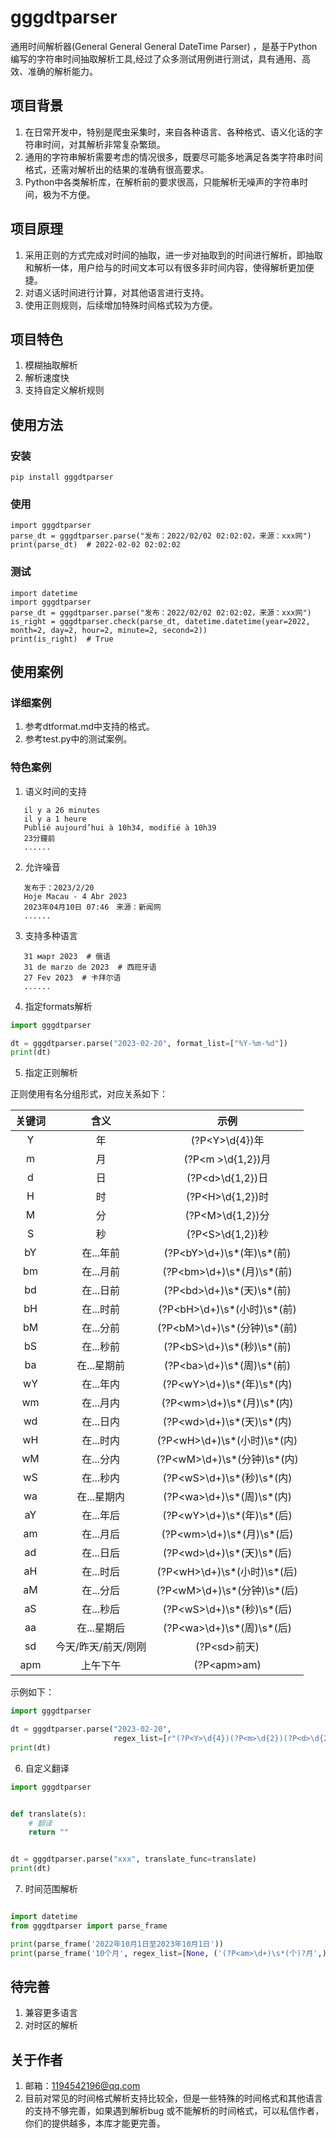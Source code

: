 # gggdtparser

通用时间解析器(General General General DateTime Parser)
，是基于Python编写的字符串时间抽取解析工具,经过了众多测试用例进行测试，具有通用、高效、准确的解析能力。

## 项目背景

1. 在日常开发中，特别是爬虫采集时，来自各种语言、各种格式、语义化话的字符串时间，对其解析非常复杂繁琐。
2. 通用的字符串解析需要考虑的情况很多，既要尽可能多地满足各类字符串时间格式，还需对解析出的结果的准确有很高要求。
3. Python中各类解析库，在解析前的要求很高，只能解析无噪声的字符串时间，极为不方便。

## 项目原理

1. 采用正则的方式完成对时间的抽取，进一步对抽取到的时间进行解析，即抽取和解析一体，用户给与的时间文本可以有很多非时间内容，使得解析更加便捷。
2. 对语义话时间进行计算，对其他语言进行支持。
3. 使用正则规则，后续增加特殊时间格式较为方便。

## 项目特色

1. 模糊抽取解析
2. 解析速度快
3. 支持自定义解析规则

## 使用方法

### 安装

    pip install gggdtparser

### 使用

    import gggdtparser
    parse_dt = gggdtparser.parse("发布：2022/02/02 02:02:02，来源：xxx网")
    print(parse_dt)  # 2022-02-02 02:02:02

### 测试

    import datetime
    import gggdtparser
    parse_dt = gggdtparser.parse("发布：2022/02/02 02:02:02，来源：xxx网")
    is_right = gggdtparser.check(parse_dt, datetime.datetime(year=2022, month=2, day=2, hour=2, minute=2, second=2))
    print(is_right)  # True

## 使用案例

### 详细案例

1. 参考dtformat.md中支持的格式。
2. 参考test.py中的测试案例。

### 特色案例

1. 语义时间的支持

```
   il y a 26 minutes
   il y a 1 heure
   Publié aujourd’hui à 10h34, modifié à 10h39
   23分鐘前
   ......      

```

2. 允许噪音

```
   发布于：2023/2/20
   Hoje Macau - 4 Abr 2023 
   2023年04月10日 07:46　来源：新闻网
   ......
```

3. 支持多种语言

```
   31 март 2023  # 俄语
   31 de marzo de 2023  # 西班牙语
   27 Fev 2023  # 卡拜尔语
   ......
```

4. 指定formats解析

```python
import gggdtparser

dt = gggdtparser.parse("2023-02-20", format_list=["%Y-%m-%d"])
print(dt)
```

5. 指定正则解析

正则使用有名分组形式，对应关系如下：

| 关键词 |     含义      |            示例            |
|:---:|:-----------:|:------------------------:|
|  Y  |      年      |      (?P\<Y>\d{4})年       |
|  m  |      月      |     (?P\<m >\d{1,2})月      |
|  d  |      日      |     (?P\<d>\d{1,2})日      |
|  H  |      时      |     (?P\<H>\d{1,2})时      |
|  M  |      分      |     (?P\<M>\d{1,2})分      |
|  S  |      秒      |     (?P\<S>\d{1,2})秒      |
| bY  |   在...年前    | (?P\<bY>\d+)\s*(年)\s*(前)  |
| bm  |   在...月前    | (?P\<bm>\d+)\s*(月)\s*(前)  |
| bd  |   在...日前    | (?P\<bd>\d+)\s*(天)\s*(前)  |
| bH  |   在...时前    | (?P\<bH>\d+)\s*(小时)\s*(前) |
| bM  |   在...分前    | (?P\<bM>\d+)\s*(分钟)\s*(前) |
| bS  |   在...秒前    | (?P\<bS>\d+)\s*(秒)\s*(前)  |
| ba  |   在...星期前   | (?P\<ba>\d+)\s*(周)\s*(前)  |
| wY  |   在...年内    | (?P\<wY>\d+)\s*(年)\s*(内)  |
| wm  |   在...月内    | (?P\<wm>\d+)\s*(月)\s*(内) |
| wd  |   在...日内    | (?P\<wd>\d+)\s*(天)\s*(内)  |
| wH  |   在...时内    | (?P\<wH>\d+)\s*(小时)\s*(内) |
| wM  |   在...分内    | (?P\<wM>\d+)\s*(分钟)\s*(内) |
| wS  |   在...秒内    | (?P\<wS>\d+)\s*(秒)\s*(内)  |
| wa  |   在...星期内   | (?P\<wa>\d+)\s*(周)\s*(内)  |
| aY  |   在...年后    | (?P\<wY>\d+)\s*(年)\s*(后)  |
| am  |   在...月后    | (?P\<wm>\d+)\s*(月)\s*(后) |
| ad  |   在...日后    | (?P\<wd>\d+)\s*(天)\s*(后)  |
| aH  |   在...时后    | (?P\<wH>\d+)\s*(小时)\s*(后) |
| aM  |   在...分后    | (?P\<wM>\d+)\s*(分钟)\s*(后) |
| aS  |   在...秒后    | (?P\<wS>\d+)\s*(秒)\s*(后)  |
| aa  |   在...星期后   | (?P\<wa>\d+)\s*(周)\s*(后)  |
| sd  | 今天/昨天/前天/刚刚 |        (?P\<sd>前天)        | 
| apm |    上午下午     |       (?P\<apm>am)        | 

示例如下：

```python
import gggdtparser

dt = gggdtparser.parse("2023-02-20",
                       regex_list=[r"(?P<Y>\d{4})(?P<m>\d{2})(?P<d>\d{2})"])
print(dt)
```

6. 自定义翻译

```python
import gggdtparser


def translate(s):
    # 翻译
    return ""


dt = gggdtparser.parse("xxx", translate_func=translate)
print(dt)

```

7. 时间范围解析
```python

import datetime
from gggdtparser import parse_frame

print(parse_frame('2022年10月1日至2023年10月1日'))
print(parse_frame('10个月', regex_list=[None, ('(?P<am>\d+)\s*(个)?月',)], base_datetime=datetime.datetime(year=2023, month=1, day=1)))

```

## 待完善

1. 兼容更多语言
2. 对时区的解析

## 关于作者

1. 邮箱：1194542196@qq.com
2. 目前对常见的时间格式解析支持比较全，但是一些特殊的时间格式和其他语言的支持不够完善，如果遇到解析bug
   或不能解析的时间格式，可以私信作者，你们的提供越多，本库才能更完善。